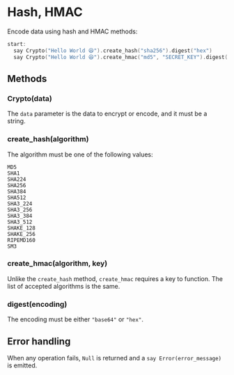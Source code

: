 # Hash, HMAC

Encode data using hash and HMAC methods:

```cpp
start:
  say Crypto("Hello World 😆").create_hash("sha256").digest("hex")
  say Crypto("Hello World 😆").create_hmac("md5", "SECRET_KEY").digest("base64")
```

## Methods

### Crypto\(data\)

The `data` parameter is the data to encrypt or encode, and it must be a string.

### create\_hash\(algorithm\)

The algorithm must be one of the following values:

```text
MD5
SHA1
SHA224
SHA256
SHA384
SHA512
SHA3_224
SHA3_256
SHA3_384
SHA3_512
SHAKE_128
SHAKE_256
RIPEMD160
SM3
```

### create\_hmac\(algorithm, key\)

Unlike the `create_hash` method, `create_hmac` requires a key to function. The list of accepted algorithms is the same.

### digest\(encoding\)

The encoding must be either `"base64"` or `"hex"`.

## Error handling

When any operation fails, `Null` is returned and a `say Error(error_message)` is emitted.

